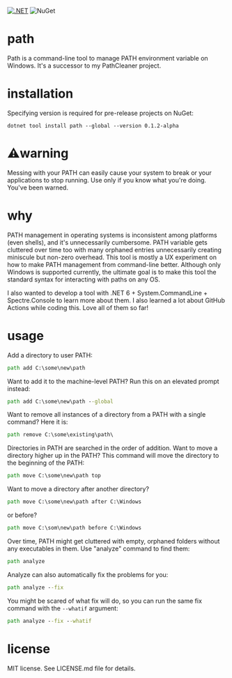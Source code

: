 [![.NET](https://github.com/ssg/path/actions/workflows/build-test.yml/badge.svg)](https://github.com/ssg/path/actions/workflows/build-test.yml)
![NuGet](https://img.shields.io/nuget/vpre/Path)

# path
Path is a command-line tool to manage PATH environment variable on Windows.
It's a successor to my PathCleaner project. 

# installation
Specifying version is required for pre-release projects on NuGet:

```
dotnet tool install path --global --version 0.1.2-alpha
```

# ⚠️warning
Messing with your PATH can easily cause your system to break or your applications to stop running.
Use only if you know what you're doing. You've been warned.

# why
PATH management in operating systems is inconsistent among platforms (even shells), and it's unnecessarily cumbersome. 
PATH variable gets cluttered over time too with many orphaned entries unnecessarily creating miniscule but non-zero overhead. 
This tool is mostly a UX experiment on how to make PATH management from command-line better.
Although only Windows is supported currently, the ultimate goal is to make this tool the standard syntax
for interacting with paths on any OS. 

I also wanted to develop a tool with .NET 6 + System.CommandLine + Spectre.Console
to learn more about them. I also learned a lot about GitHub Actions while coding this.
Love all of them so far! 

# usage
Add a directory to user PATH:

```bat
path add C:\some\new\path
```

Want to add it to the machine-level PATH? Run this on an elevated prompt instead:

```bat
path add C:\some\new\path --global
```

Want to remove all instances of a directory from a PATH with a single command? Here it is:

```bat
path remove C:\some\existing\path\
```

Directories in PATH are searched in the order of addition. Want to move a directory higher up in the PATH?
This command will move the directory to the beginning of the PATH:

```bat
path move C:\some\new\path top
```

Want to move a directory after another directory?

```bat
path move C:\some\new\path after C:\Windows
```

or before?

```bat
path move C:\som\new\path before C:\Windows
```

Over time, PATH might get cluttered with empty, orphaned folders without any executables in them. Use
"analyze" command to find them:

```bat
path analyze
```

Analyze can also automatically fix the problems for you:

```bat
path analyze --fix
```

You might be scared of what fix will do, so you can run the same fix command with the `--whatif` argument:

```bat
path analyze --fix --whatif
```

# license
MIT license. See LICENSE.md file for details.
